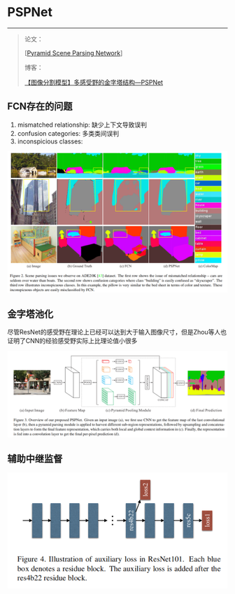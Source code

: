 # PSPNet

---

> 论文：
>
> [[Pyramid Scene Parsing Network](https://link.zhihu.com/?target=https%3A//arxiv.org/abs/1612.01105)]
>
> 博客：
>
> [【图像分割模型】多感受野的金字塔结构—PSPNet](<https://zhuanlan.zhihu.com/p/66049804>)





## FCN存在的问题

1. mismatched relationship: 缺少上下文导致误判
2. confusion categories: 多类类间误判
3. inconspicious classes: 

![1597636632243](assets/1597636632243.png)



## 金字塔池化

尽管ResNet的感受野在理论上已经可以达到大于输入图像尺寸，但是Zhou等人也证明了CNN的经验感受野实际上比理论值小很多

![1597636837289](assets/1597636837289.png)



## 辅助中继监督

![1597636908614](assets/1597636908614.png)